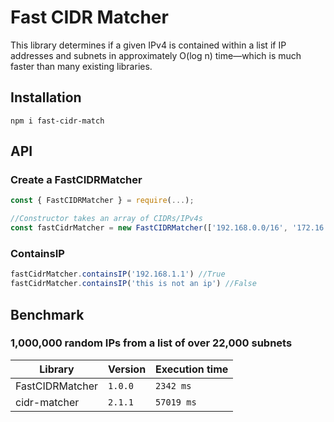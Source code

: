 # Fast CIDR Matcher

This library determines if a given IPv4 is contained within a list if IP addresses and subnets in approximately O(log n) time—which is much faster than many existing libraries. 

## Installation 

```
npm i fast-cidr-match
```

## API 

### Create a FastCIDRMatcher

```js
const { FastCIDRMatcher } = require(...);

//Constructor takes an array of CIDRs/IPv4s
const fastCidrMatcher = new FastCIDRMatcher(['192.168.0.0/16', '172.16.32,80', '10.0.0.0/8']]); 
```

### ContainsIP

```js
fastCidrMatcher.containsIP('192.168.1.1') //True
fastCidrMatcher.containsIP('this is not an ip') //False
```


## Benchmark 


### 1,000,000 random IPs from a list of over 22,000 subnets

| Library          | Version | Execution time |
| ---------------- | ------- | -------------- |
| FastCIDRMatcher  | `1.0.0` | `2342 ms`      |
| cidr-matcher     | `2.1.1` | `57019 ms`     |



